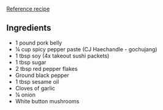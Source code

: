 [Reference recipe](https://www.youtube.com/watch?v=3oFCGKmzQX8)

## Ingredients
- 1 pound pork belly 
- ¼ cup spicy pepper paste (CJ Haechandle - gochujang) 
- 1 tbsp soy (4x takeout sushi packets) 
- 1 tbsp sugar 
- 2 tbsp red pepper flakes 
- Ground black pepper 
- 1 tbsp sesame oil 
- Cloves of garlic 
- ¼ onion 
- White button mushrooms 